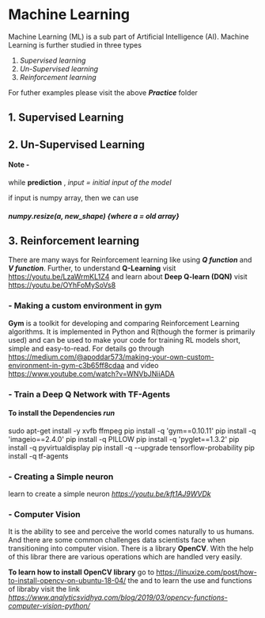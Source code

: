 # **Machine Learning** #

 Machine Learning (ML) is a sub part of Artificial Intelligence (AI). Machine Learning is further studied in three types

1.  _Supervised learning_
2.  _Un-Supervised learning_
3.  _Reinforcement learning_

For futher examples please visit the above **_Practice_** folder

## 1.     **Supervised Learning**

## 2.     **Un-Supervised Learning**

#### **Note -**
while **prediction** , _input = initial input of the model_

if input is numpy array, then we can use
##### numpy.resize(a, new_shape) {_where a = old array_}

## 3.     **Reinforcement learning** ##

  There are many ways for Reinforcement learning like using **_Q function_**  and **_V function_**. Further, to understand **Q-Learning** visit https://youtu.be/LzaWrmKL1Z4 and learn about **Deep Q-learn (DQN)** visit https://youtu.be/OYhFoMySoVs8

  ### **- Making a custom environment in gym**

  **Gym** is a toolkit for developing and comparing Reinforcement Learning algorithms. It is implemented in Python and R(though the former is primarily used) and can be used to make your code for training RL models short, simple and easy-to-read. For details go through https://medium.com/@apoddar573/making-your-own-custom-environment-in-gym-c3b65ff8cdaa and video https://www.youtube.com/watch?v=WNVbJNiiADA

  ### **- Train a Deep Q Network with TF-Agents**

#### To install the Dependencies _run_

sudo apt-get install -y xvfb ffmpeg
pip install -q 'gym==0.10.11'
pip install -q 'imageio==2.4.0'
pip install -q PILLOW
pip install -q 'pyglet==1.3.2'
pip install -q pyvirtualdisplay
pip install -q --upgrade tensorflow-probability
pip install -q tf-agents


  ### **- Creating a Simple neuron** ###

  learn to create a simple neuron _https://youtu.be/kft1AJ9WVDk_

  ### **- Computer Vision** ###
  It is the ability to see and perceive the world comes naturally to us humans. And there are some common challenges data scientists face when transitioning into computer vision. There is a library **OpenCV**. With the help of this librar there are various operations which are handled very easily.

  **To learn how to install OpenCV library** go to https://linuxize.com/post/how-to-install-opencv-on-ubuntu-18-04/ the and to learn the use and functions of libraby visit the link _https://www.analyticsvidhya.com/blog/2019/03/opencv-functions-computer-vision-python/_
